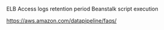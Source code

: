
ELB Access logs retention period
Beanstalk script execution



https://aws.amazon.com/datapipeline/faqs/
